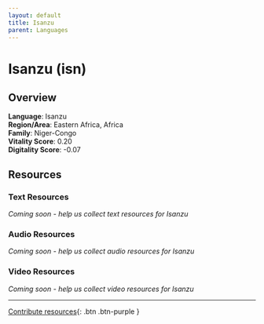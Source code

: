 ```yaml
---
layout: default
title: Isanzu
parent: Languages
---
```


# Isanzu (isn)

## Overview

**Language**: Isanzu  
**Region/Area**: Eastern Africa, Africa  
**Family**: Niger-Congo  
**Vitality Score**: 0.20  
**Digitality Score**: -0.07  

## Resources

### Text Resources
*Coming soon - help us collect text resources for Isanzu*

### Audio Resources
*Coming soon - help us collect audio resources for Isanzu*

### Video Resources
*Coming soon - help us collect video resources for Isanzu*

---

[Contribute resources](https://fairtrain.github.io/){: .btn .btn-purple }
